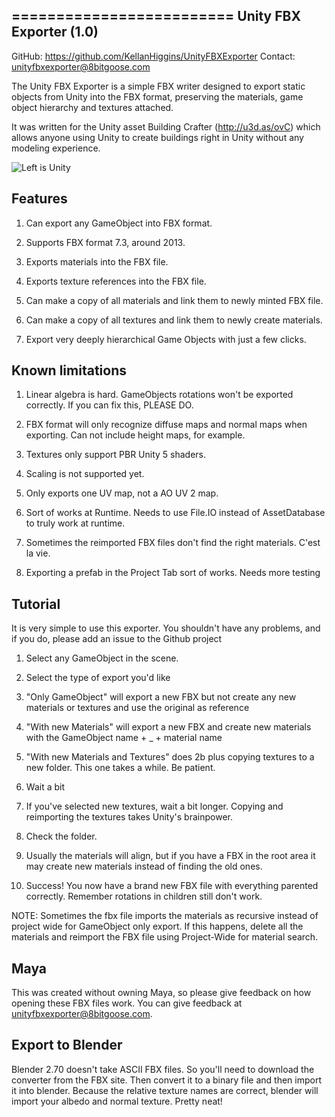 =========================
Unity FBX Exporter (1.0)
-------------------------

GitHub: https://github.com/KellanHiggins/UnityFBXExporter
Contact: unityfbxexporter@8bitgoose.com

The Unity FBX Exporter is a simple FBX writer designed to export static objects from Unity into the FBX format, preserving the materials, game object hierarchy and textures attached.

It was written for the Unity asset Building Crafter (http://u3d.as/ovC) which allows anyone using Unity to create buildings right in Unity without any modeling experience.

![Left is Unity](/Docs/ExampleExport.jpg?raw=true "Optional Title")


Features
-------------------------

1. Can export any GameObject into FBX format.

2. Supports FBX format 7.3, around 2013.

3. Exports materials into the FBX file.

4. Exports texture references into the FBX file.

5. Can make a copy of all materials and link them to newly minted FBX file.

6. Can make a copy of all textures and link them to newly create materials.

7. Export very deeply hierarchical Game Objects with just a few clicks.


Known limitations
-------------------------

1. Linear algebra is hard. GameObjects rotations won't be exported correctly. If you can fix this, PLEASE DO.

2. FBX format will only recognize diffuse maps and normal maps when exporting. Can not include height maps, for example.

3. Textures only support PBR Unity 5 shaders.

4. Scaling is not supported yet.

5. Only exports one UV map, not a AO UV 2 map.

6. Sort of works at Runtime. Needs to use File.IO instead of AssetDatabase to truly work at runtime.

7. Sometimes the reimported FBX files don't find the right materials. C'est la vie.

8. Exporting a prefab in the Project Tab sort of works. Needs more testing


Tutorial
-------------------------

It is very simple to use this exporter. You shouldn't have any problems, and if you do, please add an issue to the Github project

1. Select any GameObject in the scene.

2. Select the type of export you'd like

3. "Only GameObject" will export a new FBX but not create any new materials or textures and use the original as reference

4. "With new Materials" will export a new FBX and create new materials with the GameObject name + _ + material name

5. "With new Materials and Textures" does 2b plus copying textures to a new folder. This one takes a while. Be patient.

6. Wait a bit

7. If you've selected new textures, wait a bit longer. Copying and reimporting the textures takes Unity's brainpower.

8. Check the folder.

9. Usually the materials will align, but if you have a FBX in the root area it may create new materials instead of finding the old ones.

10. Success! You now have a brand new FBX file with everything parented correctly. Remember rotations in children still don't work.

NOTE: Sometimes the fbx file imports the materials as recursive instead of project wide for GameObject only export. If this happens, delete all the materials and reimport the FBX file using Project-Wide for material search.


Maya
------------------------

This was created without owning Maya, so please give feedback on how opening these FBX files work. You can give feedback at unityfbxexporter@8bitgoose.com.


Export to Blender
------------------------

Blender 2.70 doesn't take ASCII FBX files. So you'll need to download the converter from the FBX site. Then convert it to a binary file and then import it into blender. Because the relative texture names are correct, blender will import your albedo and normal texture. Pretty neat!

